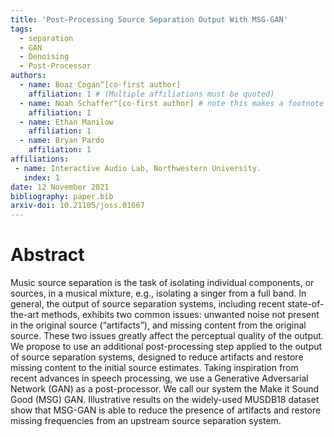 ```yaml
---
title: 'Post-Processing Source Separation Output With MSG-GAN'
tags:
  - separation
  - GAN
  - Denoising
  - Post-Processor
authors:
  - name: Boaz Cogan^[co-first author] 
    affiliation: 1 # (Multiple affiliations must be quoted)
  - name: Noah Schaffer^[co-first author] # note this makes a footnote saying 'co-first author'
    affiliation: 1
  - name: Ethan Manilow
    affiliation: 1
  - name: Bryan Pardo
    affiliation: 1
affiliations:
 - name: Interactive Audio Lab, Northwestern University.
   index: 1
date: 12 November 2021
bibliography: paper.bib
arxiv-doi: 10.21105/joss.01667
---
```


# Abstract

Music source separation is the task of isolating individual components, or sources, in a musical mixture, e.g., isolating a singer from a full band. In general, the output of source separation systems, including recent state-of-the-art methods, exhibits two common issues: unwanted noise not present in the original source (“artifacts”), and missing content from the original source. These two issues greatly affect the perceptual quality of the output.  We propose to use an additional post-processing step applied to the output of source separation systems, designed to reduce artifacts and restore missing content to the initial source estimates. Taking inspiration from recent advances in speech processing, we use a Generative Adversarial Network (GAN) as a post-processor. We call our system the Make it Sound Good (MSG) GAN. Illustrative results on the widely-used MUSDB18 dataset show that MSG-GAN is able to reduce the presence of artifacts and restore missing frequencies from an upstream source separation system. 
